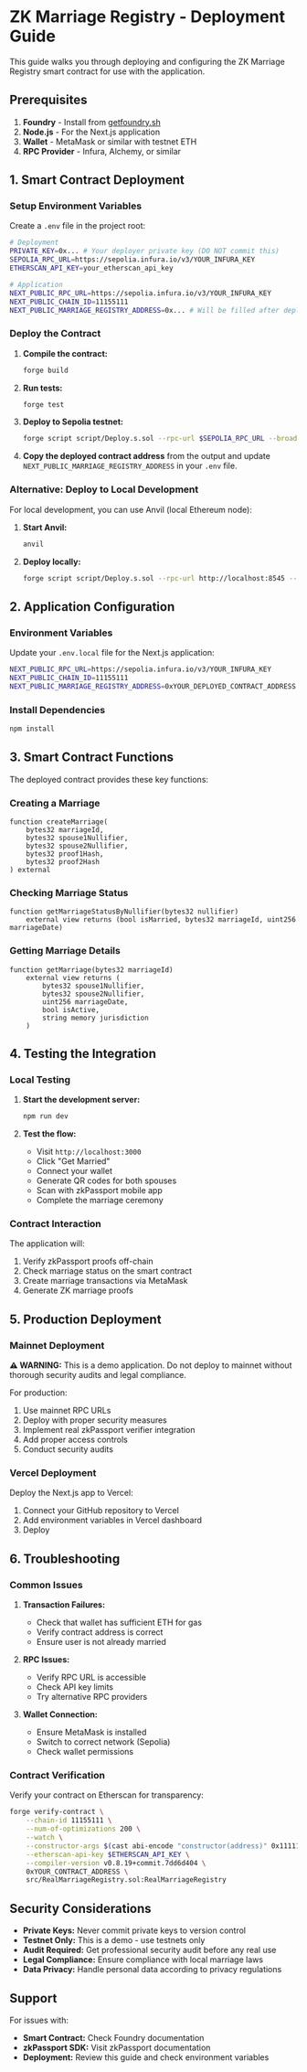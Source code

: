 # ZK Marriage Registry - Deployment Guide

This guide walks you through deploying and configuring the ZK Marriage Registry smart contract for use with the application.

## Prerequisites

1. **Foundry** - Install from [getfoundry.sh](https://getfoundry.sh/)
2. **Node.js** - For the Next.js application
3. **Wallet** - MetaMask or similar with testnet ETH
4. **RPC Provider** - Infura, Alchemy, or similar

## 1. Smart Contract Deployment

### Setup Environment Variables

Create a `.env` file in the project root:

```bash
# Deployment
PRIVATE_KEY=0x... # Your deployer private key (DO NOT commit this)
SEPOLIA_RPC_URL=https://sepolia.infura.io/v3/YOUR_INFURA_KEY
ETHERSCAN_API_KEY=your_etherscan_api_key

# Application
NEXT_PUBLIC_RPC_URL=https://sepolia.infura.io/v3/YOUR_INFURA_KEY
NEXT_PUBLIC_CHAIN_ID=11155111
NEXT_PUBLIC_MARRIAGE_REGISTRY_ADDRESS=0x... # Will be filled after deployment
```

### Deploy the Contract

1. **Compile the contract:**
   ```bash
   forge build
   ```

2. **Run tests:**
   ```bash
   forge test
   ```

3. **Deploy to Sepolia testnet:**
   ```bash
   forge script script/Deploy.s.sol --rpc-url $SEPOLIA_RPC_URL --broadcast --verify
   ```

4. **Copy the deployed contract address** from the output and update `NEXT_PUBLIC_MARRIAGE_REGISTRY_ADDRESS` in your `.env` file.

### Alternative: Deploy to Local Development

For local development, you can use Anvil (local Ethereum node):

1. **Start Anvil:**
   ```bash
   anvil
   ```

2. **Deploy locally:**
   ```bash
   forge script script/Deploy.s.sol --rpc-url http://localhost:8545 --broadcast
   ```

## 2. Application Configuration

### Environment Variables

Update your `.env.local` file for the Next.js application:

```bash
NEXT_PUBLIC_RPC_URL=https://sepolia.infura.io/v3/YOUR_INFURA_KEY
NEXT_PUBLIC_CHAIN_ID=11155111
NEXT_PUBLIC_MARRIAGE_REGISTRY_ADDRESS=0xYOUR_DEPLOYED_CONTRACT_ADDRESS
```

### Install Dependencies

```bash
npm install
```

## 3. Smart Contract Functions

The deployed contract provides these key functions:

### Creating a Marriage
```solidity
function createMarriage(
    bytes32 marriageId,
    bytes32 spouse1Nullifier,
    bytes32 spouse2Nullifier,
    bytes32 proof1Hash,
    bytes32 proof2Hash
) external
```

### Checking Marriage Status
```solidity
function getMarriageStatusByNullifier(bytes32 nullifier) 
    external view returns (bool isMarried, bytes32 marriageId, uint256 marriageDate)
```

### Getting Marriage Details
```solidity
function getMarriage(bytes32 marriageId) 
    external view returns (
        bytes32 spouse1Nullifier,
        bytes32 spouse2Nullifier,
        uint256 marriageDate,
        bool isActive,
        string memory jurisdiction
    )
```

## 4. Testing the Integration

### Local Testing

1. **Start the development server:**
   ```bash
   npm run dev
   ```

2. **Test the flow:**
   - Visit `http://localhost:3000`
   - Click "Get Married"
   - Connect your wallet
   - Generate QR codes for both spouses
   - Scan with zkPassport mobile app
   - Complete the marriage ceremony

### Contract Interaction

The application will:
1. Verify zkPassport proofs off-chain
2. Check marriage status on the smart contract
3. Create marriage transactions via MetaMask
4. Generate ZK marriage proofs

## 5. Production Deployment

### Mainnet Deployment

**⚠️ WARNING:** This is a demo application. Do not deploy to mainnet without thorough security audits and legal compliance.

For production:
1. Use mainnet RPC URLs
2. Deploy with proper security measures
3. Implement real zkPassport verifier integration
4. Add proper access controls
5. Conduct security audits

### Vercel Deployment

Deploy the Next.js app to Vercel:

1. Connect your GitHub repository to Vercel
2. Add environment variables in Vercel dashboard
3. Deploy

## 6. Troubleshooting

### Common Issues

1. **Transaction Failures:**
   - Check that wallet has sufficient ETH for gas
   - Verify contract address is correct
   - Ensure user is not already married

2. **RPC Issues:**
   - Verify RPC URL is accessible
   - Check API key limits
   - Try alternative RPC providers

3. **Wallet Connection:**
   - Ensure MetaMask is installed
   - Switch to correct network (Sepolia)
   - Check wallet permissions

### Contract Verification

Verify your contract on Etherscan for transparency:

```bash
forge verify-contract \
    --chain-id 11155111 \
    --num-of-optimizations 200 \
    --watch \
    --constructor-args $(cast abi-encode "constructor(address)" 0x1111111111111111111111111111111111111111) \
    --etherscan-api-key $ETHERSCAN_API_KEY \
    --compiler-version v0.8.19+commit.7dd6d404 \
    0xYOUR_CONTRACT_ADDRESS \
    src/RealMarriageRegistry.sol:RealMarriageRegistry
```

## Security Considerations

- **Private Keys:** Never commit private keys to version control
- **Testnet Only:** This is a demo - use testnets only
- **Audit Required:** Get professional security audit before any real use
- **Legal Compliance:** Ensure compliance with local marriage laws
- **Data Privacy:** Handle personal data according to privacy regulations

## Support

For issues with:
- **Smart Contract:** Check Foundry documentation
- **zkPassport SDK:** Visit zkPassport documentation
- **Deployment:** Review this guide and check environment variables